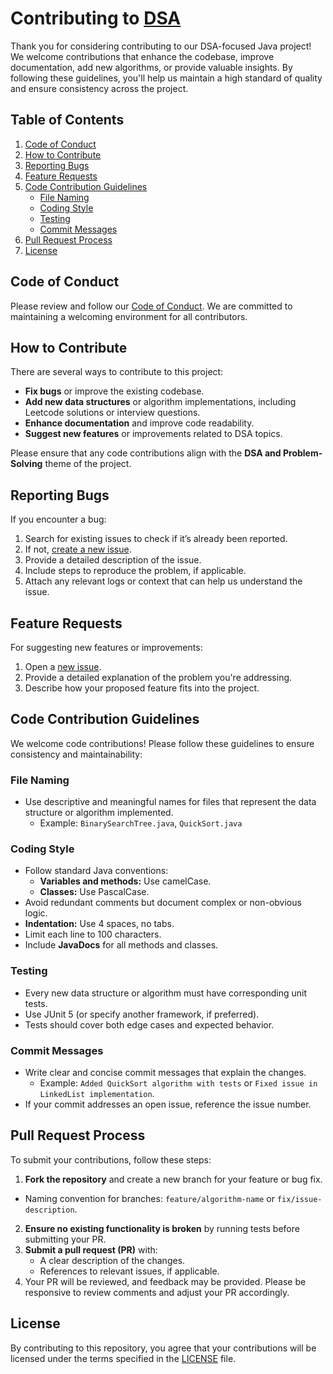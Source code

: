 # Contributing to [DSA](https://github.com/abhishektripathi66/DSA)

Thank you for considering contributing to our DSA-focused Java project! We welcome contributions that enhance the codebase, improve documentation, add new algorithms, or provide valuable insights. By following these guidelines, you'll help us maintain a high standard of quality and ensure consistency across the project.

## Table of Contents

1. [Code of Conduct](#code-of-conduct)
2. [How to Contribute](#how-to-contribute)
3. [Reporting Bugs](#reporting-bugs)
4. [Feature Requests](#feature-requests)
5. [Code Contribution Guidelines](#code-contribution-guidelines)
    - [File Naming](#file-naming)
    - [Coding Style](#coding-style)
    - [Testing](#testing)
    - [Commit Messages](#commit-messages)
6. [Pull Request Process](#pull-request-process)
7. [License](#license)

## Code of Conduct

Please review and follow our [Code of Conduct](https://github.com/abhishektripathi66/DSA/blob/master/CODE_OF_CONDUCT.md). We are committed to maintaining a welcoming environment for all contributors.

## How to Contribute

There are several ways to contribute to this project:

- **Fix bugs** or improve the existing codebase.
- **Add new data structures** or algorithm implementations, including Leetcode solutions or interview questions.
- **Enhance documentation** and improve code readability.
- **Suggest new features** or improvements related to DSA topics.

Please ensure that any code contributions align with the **DSA and Problem-Solving** theme of the project.

## Reporting Bugs

If you encounter a bug:

1. Search for existing issues to check if it’s already been reported.
2. If not, [create a new issue](https://github.com/abhishektripathi66/DSA/issues).
3. Provide a detailed description of the issue.
4. Include steps to reproduce the problem, if applicable.
5. Attach any relevant logs or context that can help us understand the issue.

## Feature Requests

For suggesting new features or improvements:

1. Open a [new issue](https://github.com/abhishektripathi66/DSA/issues).
2. Provide a detailed explanation of the problem you're addressing.
3. Describe how your proposed feature fits into the project.

## Code Contribution Guidelines

We welcome code contributions! Please follow these guidelines to ensure consistency and maintainability:

### File Naming

- Use descriptive and meaningful names for files that represent the data structure or algorithm implemented.
  - Example: `BinarySearchTree.java`, `QuickSort.java`

### Coding Style

- Follow standard Java conventions:
  - **Variables and methods:** Use camelCase.
  - **Classes:** Use PascalCase.
- Avoid redundant comments but document complex or non-obvious logic.
- **Indentation:** Use 4 spaces, no tabs.
- Limit each line to 100 characters.
- Include **JavaDocs** for all methods and classes.

### Testing

- Every new data structure or algorithm must have corresponding unit tests.
- Use JUnit 5 (or specify another framework, if preferred).
- Tests should cover both edge cases and expected behavior.

### Commit Messages

- Write clear and concise commit messages that explain the changes.
  - Example: `Added QuickSort algorithm with tests` or `Fixed issue in LinkedList implementation`.
- If your commit addresses an open issue, reference the issue number.

## Pull Request Process

To submit your contributions, follow these steps:

1. **Fork the repository** and create a new branch for your feature or bug fix.
  - Naming convention for branches: `feature/algorithm-name` or `fix/issue-description`.
2. **Ensure no existing functionality is broken** by running tests before submitting your PR.
3. **Submit a pull request (PR)** with:
   - A clear description of the changes.
   - References to relevant issues, if applicable.
4. Your PR will be reviewed, and feedback may be provided. Please be responsive to review comments and adjust your PR accordingly.

## License

By contributing to this repository, you agree that your contributions will be licensed under the terms specified in the [LICENSE](https://github.com/abhishektripathi66/DSA/blob/master/LICENSE) file.
